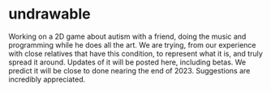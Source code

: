 # undrawable
Working on a 2D game about autism with a friend, doing the music and programming while he does all the art. 
We are trying, from our experience with close relatives that have this condition, to represent what it is, and truly spread it around.
Updates of it will be posted here, including betas. We predict it will be close to done nearing the end of 2023. Suggestions are incredibly appreciated.
